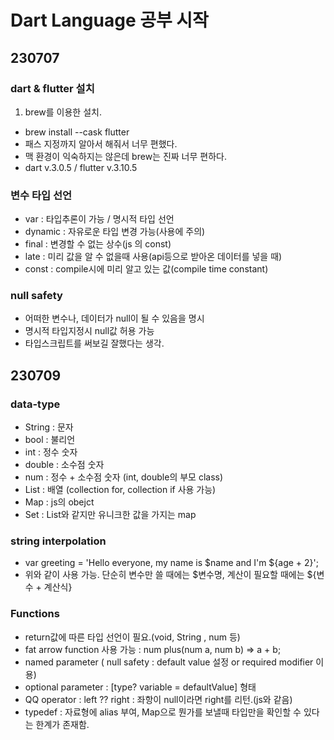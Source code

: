 # Dart Language 공부 시작

## 230707

### dart & flutter 설치

1. brew를 이용한 설치.

- brew install --cask flutter
- 패스 지정까지 알아서 해줘서 너무 편했다.
- 맥 환경이 익숙하지는 않은데 brew는 진짜 너무 편하다.
- dart v.3.0.5 / flutter v.3.10.5

### 변수 타입 선언

- var : 타입추론이 가능 / 명시적 타입 선언
- dynamic : 자유로운 타입 변경 가능(사용에 주의)
- final : 변경할 수 없는 상수(js 의 const)
- late : 미리 값을 알 수 없을때 사용(api등으로 받아온 데이터를 넣을 때)
- const : compile시에 미리 알고 있는 값(compile time constant)

### null safety

- 어떠한 변수나, 데이터가 null이 될 수 있음을 명시
- 명시적 타입지정시 null값 허용 가능
- 타입스크립트를 써보길 잘했다는 생각.

## 230709

### data-type

- String : 문자
- bool : 불리언
- int : 정수 숫자
- double : 소수점 숫자
- num : 정수 + 소수점 숫자 (int, double의 부모 class)
- List : 배열 (collection for, collection if 사용 가능)
- Map : js의 obejct
- Set : List와 같지만 유니크한 값을 가지는 map

### string interpolation

- var greeting = 'Hello everyone, my name is $name and I\'m ${age + 2}';
- 위와 같이 사용 가능. 단순히 변수만 쓸 때에는 $변수명, 계산이 필요할 때에는 ${변수 + 계산식}

### Functions

- return값에 따른 타입 선언이 필요.(void, String , num 등)
- fat arrow function 사용 가능 : num plus(num a, num b) => a + b;
- named parameter ( null safety : default value 설정 or required modifier 이용)
- optional parameter : [type? variable = defaultValue] 형태
- QQ operator : left ?? right : 좌항이 null이라면 right를 리턴.(js와 같음)
- typedef : 자료형에 alias 부여, Map으로 뭔가를 보낼때 타입만을 확인할 수 있다는 한계가 존재함.
